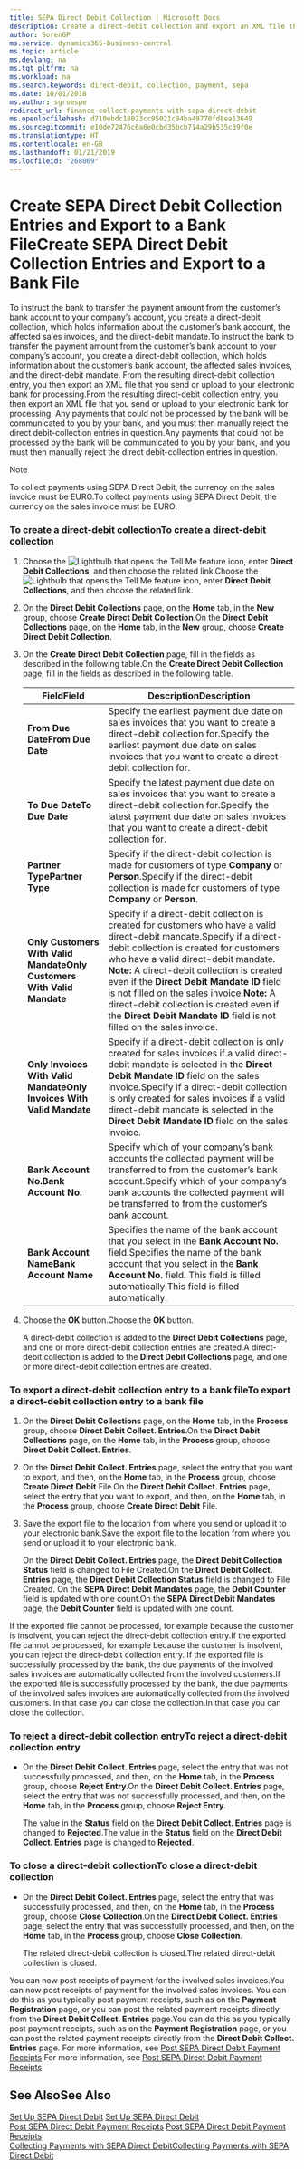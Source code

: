 ```yaml
---
title: SEPA Direct Debit Collection | Microsoft Docs
description: Create a direct-debit collection and export an XML file that you send or upload to your electronic bank for processing.
author: SorenGP
ms.service: dynamics365-business-central
ms.topic: article
ms.devlang: na
ms.tgt_pltfrm: na
ms.workload: na
ms.search.keywords: direct-debit, collection, payment, sepa
ms.date: 10/01/2018
ms.author: sgroespe
redirect_url: finance-collect-payments-with-sepa-direct-debit
ms.openlocfilehash: d710ebdc18023cc95021c94ba49770fd8ea13649
ms.sourcegitcommit: e10de72476c6a6e0cbd35bcb714a29b535c39f0e
ms.translationtype: HT
ms.contentlocale: en-GB
ms.lasthandoff: 01/21/2019
ms.locfileid: "268069"
---
```

# <a name="create-sepa-direct-debit-collection-entries-and-export-to-a-bank-file"></a><span data-ttu-id="0fa0c-103">Create SEPA Direct Debit Collection Entries and Export to a Bank File</span><span class="sxs-lookup"><span data-stu-id="0fa0c-103">Create SEPA Direct Debit Collection Entries and Export to a Bank File</span></span>
<span data-ttu-id="0fa0c-104">To instruct the bank to transfer the payment amount from the customer’s bank account to your company’s account, you create a direct-debit collection, which holds information about the customer’s bank account, the affected sales invoices, and the direct-debit mandate.</span><span class="sxs-lookup"><span data-stu-id="0fa0c-104">To instruct the bank to transfer the payment amount from the customer’s bank account to your company’s account, you create a direct-debit collection, which holds information about the customer’s bank account, the affected sales invoices, and the direct-debit mandate.</span></span> <span data-ttu-id="0fa0c-105">From the resulting direct-debit collection entry, you then export an XML file that you send or upload to your electronic bank for processing.</span><span class="sxs-lookup"><span data-stu-id="0fa0c-105">From the resulting direct-debit collection entry, you then export an XML file that you send or upload to your electronic bank for processing.</span></span> <span data-ttu-id="0fa0c-106">Any payments that could not be processed by the bank will be communicated to you by your bank, and you must then manually reject the direct debit-collection entries in question.</span><span class="sxs-lookup"><span data-stu-id="0fa0c-106">Any payments that could not be processed by the bank will be communicated to you by your bank, and you must then manually reject the direct debit-collection entries in question.</span></span>  

> [!NOTE]  
>  <span data-ttu-id="0fa0c-107">To collect payments using SEPA Direct Debit, the currency on the sales invoice must be EURO.</span><span class="sxs-lookup"><span data-stu-id="0fa0c-107">To collect payments using SEPA Direct Debit, the currency on the sales invoice must be EURO.</span></span>  

### <a name="to-create-a-direct-debit-collection"></a><span data-ttu-id="0fa0c-108">To create a direct-debit collection</span><span class="sxs-lookup"><span data-stu-id="0fa0c-108">To create a direct-debit collection</span></span>  
1. <span data-ttu-id="0fa0c-109">Choose the ![Lightbulb that opens the Tell Me feature](media/ui-search/search_small.png "Tell me what you want to do") icon, enter **Direct Debit Collections**, and then choose the related link.</span><span class="sxs-lookup"><span data-stu-id="0fa0c-109">Choose the ![Lightbulb that opens the Tell Me feature](media/ui-search/search_small.png "Tell me what you want to do") icon, enter **Direct Debit Collections**, and then choose the related link.</span></span>  
2. <span data-ttu-id="0fa0c-110">On the **Direct Debit Collections** page, on the **Home** tab, in the **New** group, choose **Create Direct Debit Collection**.</span><span class="sxs-lookup"><span data-stu-id="0fa0c-110">On the **Direct Debit Collections** page, on the **Home** tab, in the **New** group, choose **Create Direct Debit Collection**.</span></span>  
3. <span data-ttu-id="0fa0c-111">On the **Create Direct Debit Collection** page, fill in the fields as described in the following table.</span><span class="sxs-lookup"><span data-stu-id="0fa0c-111">On the **Create Direct Debit Collection** page, fill in the fields as described in the following table.</span></span>  

    |<span data-ttu-id="0fa0c-112">Field</span><span class="sxs-lookup"><span data-stu-id="0fa0c-112">Field</span></span>|<span data-ttu-id="0fa0c-113">Description</span><span class="sxs-lookup"><span data-stu-id="0fa0c-113">Description</span></span>|  
    |---------------------------------|---------------------------------------|  
    |<span data-ttu-id="0fa0c-114">**From Due Date**</span><span class="sxs-lookup"><span data-stu-id="0fa0c-114">**From Due Date**</span></span>|<span data-ttu-id="0fa0c-115">Specify the earliest payment due date on sales invoices that you want to create a direct-debit collection for.</span><span class="sxs-lookup"><span data-stu-id="0fa0c-115">Specify the earliest payment due date on sales invoices that you want to create a direct-debit collection for.</span></span>|  
    |<span data-ttu-id="0fa0c-116">**To Due Date**</span><span class="sxs-lookup"><span data-stu-id="0fa0c-116">**To Due Date**</span></span>|<span data-ttu-id="0fa0c-117">Specify the latest payment due date on sales invoices that you want to create a direct-debit collection for.</span><span class="sxs-lookup"><span data-stu-id="0fa0c-117">Specify the latest payment due date on sales invoices that you want to create a direct-debit collection for.</span></span>|  
    |<span data-ttu-id="0fa0c-118">**Partner Type**</span><span class="sxs-lookup"><span data-stu-id="0fa0c-118">**Partner Type**</span></span>|<span data-ttu-id="0fa0c-119">Specify if the direct-debit collection is made for customers of type **Company** or **Person**.</span><span class="sxs-lookup"><span data-stu-id="0fa0c-119">Specify if the direct-debit collection is made for customers of type **Company** or **Person**.</span></span>|  
    |<span data-ttu-id="0fa0c-120">**Only Customers With Valid Mandate**</span><span class="sxs-lookup"><span data-stu-id="0fa0c-120">**Only Customers With Valid Mandate**</span></span>|<span data-ttu-id="0fa0c-121">Specify if a direct-debit collection is created for customers who have a valid direct-debit mandate.</span><span class="sxs-lookup"><span data-stu-id="0fa0c-121">Specify if a direct-debit collection is created for customers who have a valid direct-debit mandate.</span></span> <span data-ttu-id="0fa0c-122">**Note:**  A direct-debit collection is created even if the **Direct Debit Mandate ID** field is not filled on the sales invoice.</span><span class="sxs-lookup"><span data-stu-id="0fa0c-122">**Note:**  A direct-debit collection is created even if the **Direct Debit Mandate ID** field is not filled on the sales invoice.</span></span>|  
    |<span data-ttu-id="0fa0c-123">**Only Invoices With Valid Mandate**</span><span class="sxs-lookup"><span data-stu-id="0fa0c-123">**Only Invoices With Valid Mandate**</span></span>|<span data-ttu-id="0fa0c-124">Specify if a direct-debit collection is only created for sales invoices if a valid direct-debit mandate is selected in the **Direct Debit Mandate ID** field on the sales invoice.</span><span class="sxs-lookup"><span data-stu-id="0fa0c-124">Specify if a direct-debit collection is only created for sales invoices if a valid direct-debit mandate is selected in the **Direct Debit Mandate ID** field on the sales invoice.</span></span>|  
    |<span data-ttu-id="0fa0c-125">**Bank Account No.**</span><span class="sxs-lookup"><span data-stu-id="0fa0c-125">**Bank Account No.**</span></span>|<span data-ttu-id="0fa0c-126">Specify which of your company’s bank accounts the collected payment will be transferred to from the customer’s bank account.</span><span class="sxs-lookup"><span data-stu-id="0fa0c-126">Specify which of your company’s bank accounts the collected payment will be transferred to from the customer’s bank account.</span></span>|  
    |<span data-ttu-id="0fa0c-127">**Bank Account Name**</span><span class="sxs-lookup"><span data-stu-id="0fa0c-127">**Bank Account Name**</span></span>|<span data-ttu-id="0fa0c-128">Specifies the name of the bank account that you select in the **Bank Account No.** field.</span><span class="sxs-lookup"><span data-stu-id="0fa0c-128">Specifies the name of the bank account that you select in the **Bank Account No.** field.</span></span> <span data-ttu-id="0fa0c-129">This field is filled automatically.</span><span class="sxs-lookup"><span data-stu-id="0fa0c-129">This field is filled automatically.</span></span>|  

4. <span data-ttu-id="0fa0c-130">Choose the **OK** button.</span><span class="sxs-lookup"><span data-stu-id="0fa0c-130">Choose the **OK** button.</span></span>  

     <span data-ttu-id="0fa0c-131">A direct-debit collection is added to the **Direct Debit Collections** page, and one or more direct-debit collection entries are created.</span><span class="sxs-lookup"><span data-stu-id="0fa0c-131">A direct-debit collection is added to the **Direct Debit Collections** page, and one or more direct-debit collection entries are created.</span></span>  

### <a name="to-export-a-direct-debit-collection-entry-to-a-bank-file"></a><span data-ttu-id="0fa0c-132">To export a direct-debit collection entry to a bank file</span><span class="sxs-lookup"><span data-stu-id="0fa0c-132">To export a direct-debit collection entry to a bank file</span></span>  
1. <span data-ttu-id="0fa0c-133">On the **Direct Debit Collections** page, on the **Home** tab, in the **Process** group, choose **Direct Debit Collect. Entries**.</span><span class="sxs-lookup"><span data-stu-id="0fa0c-133">On the **Direct Debit Collections** page, on the **Home** tab, in the **Process** group, choose **Direct Debit Collect. Entries**.</span></span>  
2. <span data-ttu-id="0fa0c-134">On the **Direct Debit Collect. Entries** page, select the entry that you want to export, and then, on the **Home** tab, in the **Process** group, choose **Create Direct Debit** File.</span><span class="sxs-lookup"><span data-stu-id="0fa0c-134">On the **Direct Debit Collect. Entries** page, select the entry that you want to export, and then, on the **Home** tab, in the **Process** group, choose **Create Direct Debit** File.</span></span>  
3. <span data-ttu-id="0fa0c-135">Save the export file to the location from where you send or upload it to your electronic bank.</span><span class="sxs-lookup"><span data-stu-id="0fa0c-135">Save the export file to the location from where you send or upload it to your electronic bank.</span></span>  

     <span data-ttu-id="0fa0c-136">On the **Direct Debit Collect. Entries** page, the **Direct Debit Collection Status** field is changed to File Created.</span><span class="sxs-lookup"><span data-stu-id="0fa0c-136">On the **Direct Debit Collect. Entries** page, the **Direct Debit Collection Status** field is changed to File Created.</span></span> <span data-ttu-id="0fa0c-137">On the **SEPA Direct Debit Mandates** page, the **Debit Counter** field is updated with one count.</span><span class="sxs-lookup"><span data-stu-id="0fa0c-137">On the **SEPA Direct Debit Mandates** page, the **Debit Counter** field is updated with one count.</span></span>  

<span data-ttu-id="0fa0c-138">If the exported file cannot be processed, for example because the customer is insolvent, you can reject the direct-debit collection entry.</span><span class="sxs-lookup"><span data-stu-id="0fa0c-138">If the exported file cannot be processed, for example because the customer is insolvent, you can reject the direct-debit collection entry.</span></span> <span data-ttu-id="0fa0c-139">If the exported file is successfully processed by the bank, the due payments of the involved sales invoices are automatically collected from the involved customers.</span><span class="sxs-lookup"><span data-stu-id="0fa0c-139">If the exported file is successfully processed by the bank, the due payments of the involved sales invoices are automatically collected from the involved customers.</span></span> <span data-ttu-id="0fa0c-140">In that case you can close the collection.</span><span class="sxs-lookup"><span data-stu-id="0fa0c-140">In that case you can close the collection.</span></span>  

### <a name="to-reject-a-direct-debit-collection-entry"></a><span data-ttu-id="0fa0c-141">To reject a direct-debit collection entry</span><span class="sxs-lookup"><span data-stu-id="0fa0c-141">To reject a direct-debit collection entry</span></span>  
* <span data-ttu-id="0fa0c-142">On the **Direct Debit Collect. Entries** page, select the entry that was not successfully processed, and then, on the **Home** tab, in the **Process** group, choose **Reject Entry**.</span><span class="sxs-lookup"><span data-stu-id="0fa0c-142">On the **Direct Debit Collect. Entries** page, select the entry that was not successfully processed, and then, on the **Home** tab, in the **Process** group, choose **Reject Entry**.</span></span>  

     <span data-ttu-id="0fa0c-143">The value in the **Status** field on the **Direct Debit Collect. Entries** page is changed to **Rejected**.</span><span class="sxs-lookup"><span data-stu-id="0fa0c-143">The value in the **Status** field on the **Direct Debit Collect. Entries** page is changed to **Rejected**.</span></span>  

### <a name="to-close-a-direct-debit-collection"></a><span data-ttu-id="0fa0c-144">To close a direct-debit collection</span><span class="sxs-lookup"><span data-stu-id="0fa0c-144">To close a direct-debit collection</span></span>  
* <span data-ttu-id="0fa0c-145">On the **Direct Debit Collect. Entries** page, select the entry that was successfully processed, and then, on the **Home** tab, in the **Process** group, choose **Close Collection**.</span><span class="sxs-lookup"><span data-stu-id="0fa0c-145">On the **Direct Debit Collect. Entries** page, select the entry that was successfully processed, and then, on the **Home** tab, in the **Process** group, choose **Close Collection**.</span></span>  

     <span data-ttu-id="0fa0c-146">The related direct-debit collection is closed.</span><span class="sxs-lookup"><span data-stu-id="0fa0c-146">The related direct-debit collection is closed.</span></span>  

<span data-ttu-id="0fa0c-147">You can now post receipts of payment for the involved sales invoices.</span><span class="sxs-lookup"><span data-stu-id="0fa0c-147">You can now post receipts of payment for the involved sales invoices.</span></span> <span data-ttu-id="0fa0c-148">You can do this as you typically post payment receipts, such as on the **Payment Registration** page, or you can post the related payment receipts directly from the **Direct Debit Collect. Entries** page.</span><span class="sxs-lookup"><span data-stu-id="0fa0c-148">You can do this as you typically post payment receipts, such as on the **Payment Registration** page, or you can post the related payment receipts directly from the **Direct Debit Collect. Entries** page.</span></span> <span data-ttu-id="0fa0c-149">For more information, see [Post SEPA Direct Debit Payment Receipts](finance-how-to-post-sepa-direct-debit-payment-receipts.md).</span><span class="sxs-lookup"><span data-stu-id="0fa0c-149">For more information, see [Post SEPA Direct Debit Payment Receipts](finance-how-to-post-sepa-direct-debit-payment-receipts.md).</span></span>  

## <a name="see-also"></a><span data-ttu-id="0fa0c-150">See Also</span><span class="sxs-lookup"><span data-stu-id="0fa0c-150">See Also</span></span>  
<span data-ttu-id="0fa0c-151">[Set Up SEPA Direct Debit](finance-how-to-set-up-sepa-direct-debit.md) </span><span class="sxs-lookup"><span data-stu-id="0fa0c-151">[Set Up SEPA Direct Debit](finance-how-to-set-up-sepa-direct-debit.md) </span></span>  
<span data-ttu-id="0fa0c-152">[Post SEPA Direct Debit Payment Receipts](finance-how-to-post-sepa-direct-debit-payment-receipts.md) </span><span class="sxs-lookup"><span data-stu-id="0fa0c-152">[Post SEPA Direct Debit Payment Receipts](finance-how-to-post-sepa-direct-debit-payment-receipts.md) </span></span>  
[<span data-ttu-id="0fa0c-153">Collecting Payments with SEPA Direct Debit</span><span class="sxs-lookup"><span data-stu-id="0fa0c-153">Collecting Payments with SEPA Direct Debit</span></span>](finance-collect-payments-with-sepa-direct-debit.md)   
